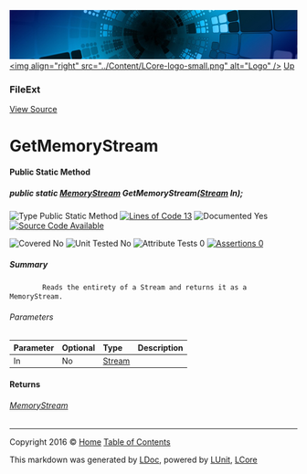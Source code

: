 ![](../Content/LCore-banner-small.png "")
[&lt;img align=&quot;right&quot; src=&quot;../Content/LCore-logo-small.png&quot; alt=&quot;Logo&quot; /&gt;](../../README.md)
[Up](FileExt.md)

### FileExt
[View Source](../Extensions/Reference%20Types/FileExt.cs)

# GetMemoryStream

#### Public Static Method

##### public static <a href="https://msdn.microsoft.com/en-us/library/system.io.memorystream.aspx" alt="">MemoryStream</a> GetMemoryStream(<a href="https://msdn.microsoft.com/en-us/library/system.io.stream.aspx" alt="">Stream</a> In);

![Type Public Static Method](http://b.repl.ca/v1/Type-Public%20Static%20Method-Blue.png "") [![Lines of Code 13](http://b.repl.ca/v1/Lines%20of%20Code-13-blue.png "")](../Extensions/Reference%20Types/FileExt.cs#L211)    ![Documented Yes](http://b.repl.ca/v1/Documented-Yes-brightgreen.png "") [![Source Code Available](http://b.repl.ca/v1/Source%20Code-Available-brightgreen.png "")](../Extensions/Reference%20Types/FileExt.cs#L211)

![Covered No](http://b.repl.ca/v1/Covered-No-red.png "") ![Unit Tested No](http://b.repl.ca/v1/Unit%20Tested-No-lightgrey.png "") ![Attribute Tests 0](http://b.repl.ca/v1/Attribute%20Tests-0-lightgrey.png "") [![Assertions 0](http://b.repl.ca/v1/Assertions-0-lightgrey.png "")](../Extensions/Reference%20Types/FileExt.cs)

##### Summary

            Reads the entirety of a Stream and returns it as a MemoryStream.
            

###### Parameters

Parameter | Optional | Type | Description
:---  | :---  | :---  | :--- 
In | No | [Stream](https://msdn.microsoft.com/en-us/library/system.io.stream.aspx) | 


#### Returns

###### [MemoryStream](https://msdn.microsoft.com/en-us/library/system.io.memorystream.aspx)



---

Copyright 2016 &copy; [Home](../../README.md) [Table of Contents](../../TableOfContents.md)

This markdown was generated by [LDoc](https://github.com/CodeSingularity/LDoc), powered by [LUnit](https://github.com/CodeSingularity/LUnit), [LCore](https://github.com/CodeSingularity/LCore)
